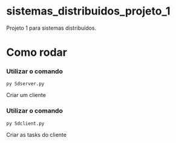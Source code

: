 # sistemas_distribuidos_projeto_1
Projeto 1 para sistemas distribuídos.


# Como rodar

### Utilizar o comando 
`py Sdserver.py`

Criar um cliente

### Utilizar o comando
`py Sdclient.py`

Criar as tasks do cliente
